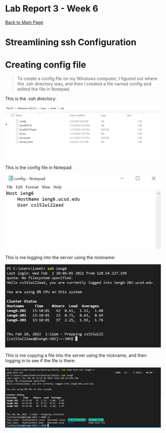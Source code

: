# Lab Report 3 - Week 6

[Back to Main Page](https://ebayraktaroglu.github.io/cse15l-lab-reports/)

# Streamlining ssh Configuration

# Creating config file

>To create a config file on my Windows computer, I figured out where the .ssh directory was, and then I created a file named config and edited the file in Notepad.

This is the .ssh directory:

![.ssh directory](Lab_Report_Week_6_Screenshots/sshLocation.png)

This is the config file in Notepad:

![config file](Lab_Report_Week_6_Screenshots/configFile.png)


This is me logging into the server using the nickname:

![logging in](Lab_Report_Week_6_Screenshots/sshNicknameLogin.png)

This is me copying a file into the server using the nickname, and then logging in to see if the file is there:

![copying file](Lab_Report_Week_6_Screenshots/sshNickname-CopyingFile.png)



